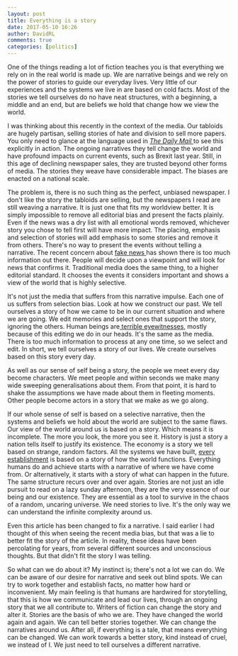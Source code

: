 ```yaml
---  
layout: post  
title: Everything is a story  
date: 2017-05-10 16:26  
author: DavidRL  
comments: true  
categories: [politics]  
---  
```

One of the things reading a lot of fiction teaches you is that everything we rely on in the real world is made up. We are narrative beings and we rely on the power of stories to guide our everyday lives. Very little of our experiences and the systems we live in are based on cold facts. Most of the stories we tell ourselves do no have neat structures, with a beginning, a middle and an end, but are beliefs we hold that change how we view the world.  

<!--more-->  

I was thinking about this recently in the context of the media. Our tabloids are hugely partisan, selling stories of hate and division to sell more papers. You only need to glance at the language used in <a href="/with-us-or-against-us-brexit-and-the-daily-mail/">*The Daily Mail* </a>to see this explicitly in action. The ongoing narratives they tell change the world and have profound impacts on current events, such as Brexit last year. Still, in this age of declining newspaper sales, they are trusted beyond other forms of media. The stories they weave have considerable impact. The biases are enacted on a national scale.  

The problem is, there is no such thing as the perfect, unbiased newspaper. I don't like the story the tabloids are selling, but the newspapers I read are still weaving a narrative. It is just one that fits my worldview better. It is simply impossible to remove all editorial bias and present the facts plainly. Even if the news was a dry list with all emotional words removed, whichever story you chose to tell first will have more impact. The placing, emphasis and selection of stories will add emphasis to some stories and remove it from others. There's no way to present the events without telling a narrative. The recent concern about <a href="/alternative-facts/">fake news </a>has shown there is too much information out there. People will decide upon a viewpoint and will look for news that confirms it. Traditional media does the same thing, to a higher editorial standard. It chooses the events it considers important and shows a view of the world that is highly selective.  

It's not just the media that suffers from this narrative impulse. Each one of us suffers from selection bias. Look at how we construct our past. We tell ourselves a story of how we came to be in our current situation and where we are going. We edit memories and select ones that support the story, ignoring the others. Human beings are<a href="https://www.scientificamerican.com/article/do-the-eyes-have-it/"> terrible eyewitnesses</a>, mostly because of this editing we do in our heads. It's the same as the media. There is too much information to process at any one time, so we select and edit. In short, we tell ourselves a story of our lives. We create ourselves based on this story every day.  

As well as our sense of self being a story, the people we meet every day become characters. We meet people and within seconds we make many wide sweeping generalisations about them. From that point, it is hard to shake the assumptions we have made about them in fleeting moments. Other people become actors in a story that we make as we go along.  

If our whole sense of self is based on a selective narrative, then the systems and beliefs we hold about the world are subject to the same flaws. Our view of the world around us is based on a story. Which means it is incomplete. The more you look, the more you see it. History is just a story a nation tells itself to justify its existence. The economy is a story we tell based on strange, random factors. All the systems we have built, <a href="http://www.politico.com/magazine/story/2017/04/donald-trumps-fictional-america-post-fact-venezuela-214973">every establishment</a> is based on a story of how the world functions. Everything humans do and achieve starts with a narrative of where we have come from. Or alternatively, it starts with a story of what can happen in the future. The same structure recurs over and over again. Stories are not just an idle pursuit to read on a lazy sunday afternoon, they are the very essence of our being and our existence. They are essential as a tool to survive in the chaos of a random, uncaring universe. We need stories to live. It's the only way we can understand the infinite complexity around us.  

Even this article has been changed to fix a narrative. I said earlier I had thought of this when seeing the recent media bias, but that was a lie to better fit the story of the article. In reality, these ideas have been percolating for years, from several different sources and unconscious thoughts. But that didn't fit the story I was telling.  

So what can we do about it? My instinct is; there's not a lot we can do. We can be aware of our desire for narrative and seek out blind spots. We can try to work together and establish facts, no matter how hard or inconvenient. My main feeling is that humans are hardwired for storytelling, that this is how we communicate and lead our lives, through an ongoing story that we all contribute to. Writers of fiction can change the story and alter it. Stories are the basis of who we are. They have changed the world again and again. We can tell better stories together. We can change the narratives around us. After all, if everything is a tale, that means everything can be changed. We can work towards a better story, kind instead of cruel, we instead of I. We just need to tell ourselves a different narrative.  
